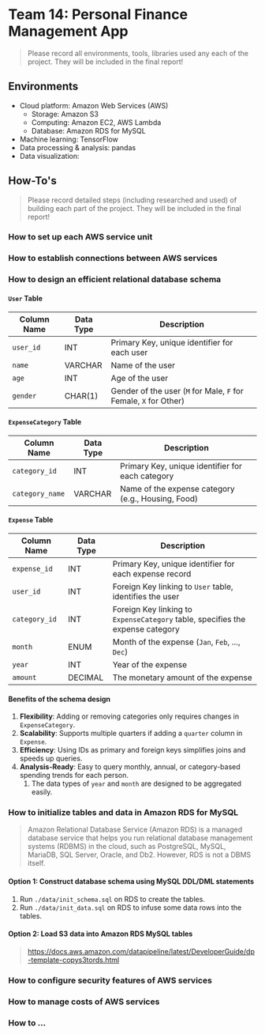 # Team 14: Personal Finance Management App

> Please record all environments, tools, libraries used any each of the project. They will be included in the final report!

## Environments

- Cloud platform: Amazon Web Services (AWS)
  - Storage: Amazon S3
  - Computing: Amazon EC2, AWS Lambda
  - Database: Amazon RDS for MySQL
- Machine learning: TensorFlow
- Data processing & analysis: pandas
- Data visualization:

## How-To's

> Please record detailed steps (including researched and used) of building each part of the project. They will be included in the final report!

### How to set up each AWS service unit

### How to establish connections between AWS services

### How to design an efficient relational database schema

#### `User` Table

| Column Name | Data Type | Description                                     |
|-------------|-----------|-------------------------------------------------|
| `user_id`   | INT       | Primary Key, unique identifier for each user    |
| `name`      | VARCHAR   | Name of the user                                |
| `age`       | INT       | Age of the user                                 |
| `gender`    | CHAR(1)   | Gender of the user (`M` for Male, `F` for Female, `X` for Other) |

#### `ExpenseCategory` Table

| Column Name     | Data Type | Description                                   |
|-----------------|-----------|-----------------------------------------------|
| `category_id`   | INT       | Primary Key, unique identifier for each category |
| `category_name` | VARCHAR   | Name of the expense category (e.g., Housing, Food) |

#### `Expense` Table

| Column Name      | Data Type | Description                                                    |
|------------------|-----------|----------------------------------------------------------------|
| `expense_id`     | INT       | Primary Key, unique identifier for each expense record         |
| `user_id`        | INT       | Foreign Key linking to `User` table, identifies the user       |
| `category_id`    | INT       | Foreign Key linking to `ExpenseCategory` table, specifies the expense category |
| `month`          | ENUM      | Month of the expense (`Jan`, `Feb`, ..., `Dec`)                |
| `year`           | INT       | Year of the expense                                           |
| `amount`         | DECIMAL   | The monetary amount of the expense                             |

#### Benefits of the schema design

1. **Flexibility**: Adding or removing categories only requires changes in `ExpenseCategory`.
2. **Scalability**: Supports multiple quarters if adding a `quarter` column in `Expense`.
3. **Efficiency**: Using IDs as primary and foreign keys simplifies joins and speeds up queries.
4. **Analysis-Ready**: Easy to query monthly, annual, or category-based spending trends for each person.
   1. The data types of `year` and `month` are designed to be aggregated easily.

### How to initialize tables and data in Amazon RDS for MySQL

> Amazon Relational Database Service (Amazon RDS) is a managed database service that helps you run relational database management systems (RDBMS) in the cloud, such as PostgreSQL, MySQL, MariaDB, SQL Server, Oracle, and Db2. However, RDS is not a DBMS itself.

#### Option 1: Construct database schema using MySQL DDL/DML statements

1. Run `./data/init_schema.sql` on RDS to create the tables.
2. Run `./data/init_data.sql` on RDS to infuse some data rows into the tables.

#### Option 2: Load S3 data into Amazon RDS MySQL tables

> <https://docs.aws.amazon.com/datapipeline/latest/DeveloperGuide/dp-template-copys3tords.html>

### How to configure security features of AWS services

### How to manage costs of AWS services

### How to ...
